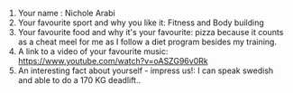    1. Your name : Nichole Arabi
   2. Your favourite sport and why you like it: Fitness and Body building
   3. Your favourite food and why it's your favourite: pizza because it counts as a cheat meel for me as I follow a diet program besides my training.
   4. A link to a video of your favourite music: https://www.youtube.com/watch?v=oASZG96v0Rk
   5. An interesting fact about yourself - impress us!: I can speak swedish and able to do a 170 KG deadlift..
